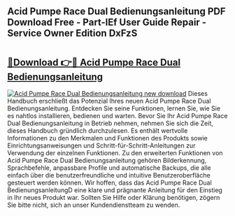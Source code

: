 ## Acid Pumpe Race Dual Bedienungsanleitung PDF Download Free - Part-lEf User Guide Repair - Service Owner Edition DxFzS

# <h2><a href="http://df4bo1.blite.top/?on=Acid+Pumpe+Race+Dual+Bedienungsanleitung">🔗Download 👉🔴 Acid Pumpe Race Dual Bedienungsanleitung</a></h2>

[![Acid Pumpe Race Dual Bedienungsanleitung new download](https://i.imgur.com/lujVjoI.png)](http://df4bo1.blite.top/?on=Acid+Pumpe+Race+Dual+Bedienungsanleitung)
Dieses Handbuch erschließt das Potenzial Ihres neuen Acid Pumpe Race Dual Bedienungsanleitung. Entdecken Sie seine Funktionen, lernen Sie, wie Sie es nahtlos installieren, bedienen und warten. Bevor Sie Ihr Acid Pumpe Race Dual Bedienungsanleitung in Betrieb nehmen, nehmen Sie sich die Zeit, dieses Handbuch gründlich durchzulesen. Es enthält wertvolle Informationen zu den Merkmalen und Funktionen des Produkts sowie Einrichtungsanweisungen und Schritt-für-Schritt-Anleitungen zur Verwendung der einzelnen Funktionen. Zu den erweiterten Funktionen von Acid Pumpe Race Dual Bedienungsanleitung gehören Bilderkennung, Sprachbefehle, anpassbare Profile und automatische Backups, die alle einfach über die benutzerfreundliche und intuitive Benutzeroberfläche gesteuert werden können. Wir hoffen, dass das Acid Pumpe Race Dual BedienungsanleitungD eine klare und prägnante Anleitung für den Einstieg in Ihr neues Produkt war. Sollten Sie Hilfe oder Klärung benötigen, zögern Sie bitte nicht, sich an unser Kundendienstteam zu wenden.
